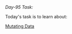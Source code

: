 *Day-95 Task:*

Today's task is to learn about:

[Mutating Data](https://nextjs.org/learn/dashboard-app/mutating-data)